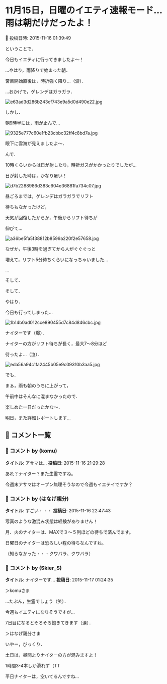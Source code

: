 # 11月15日，日曜のイエティ速報モード…雨は朝だけだったよ！

📅 投稿日時: 2015-11-16 01:39:49

ということで．


今日もイエティに行ってきましたよ～！





…やはり，雨降りで始まった朝．





営業開始直後は，時折強く降り…（涙）．


…おかげで，ゲレンデはガラガラ．




![e63ad3d286b243cf743e9a5d0d490e22.jpg](images/e63ad3d286b243cf743e9a5d0d490e22.jpg)







しかし．


朝9時半には，雨が止んで…




![9325e777c60e1fb23cbbc32ff4c8bd7a.jpg](images/9325e777c60e1fb23cbbc32ff4c8bd7a.jpg)




眼下に雲海が見えましたよ～．





んで．


10時くらいからは日が射したり，時折ガスがかかったりでしたが…


日が射した時は，かなり暑い！




![d7b2288986d383c604e36881fa734c07.jpg](images/d7b2288986d383c604e36881fa734c07.jpg)







昼ごろまでは，ゲレンデはガラガラでリフト


待ちもなかったけど，


天気が回復したからか，午後からリフト待ちが


伸びて…




![a36be5fa5f38812b8599a220f2e57658.jpg](images/a36be5fa5f38812b8599a220f2e57658.jpg)




なぜか，午後3時を過ぎてから人がぐぐぐっと


増えて，リフト5分待ちくらいになっちゃいました…








…


そして．


そして．


やはり．


今日も行ってしまった…




![1b14b0ad012cce890455d7c84d846cbc.jpg](images/1b14b0ad012cce890455d7c84d846cbc.jpg)




ナイターです（爆）．





ナイターの方がリフト待ちが長く，最大7～8分ほど


待ったよ…（泣）．




![eda56a94c1fa2445b05e9c09310b3aa5.jpg](images/eda56a94c1fa2445b05e9c09310b3aa5.jpg)




でも．


まぁ，雨も朝のうちに上がって，


午前中はそんなに混まなかったので．


楽しめた一日だったかな～．





明日，また詳細レポートします…

## 💬 コメント一覧

### 💬 コメント by (komu)
**タイトル**: アサマは…
**投稿日**: 2015-11-16 21:29:28

あれ？ナイター？また生霊ですね。



今週末アサマはオープン無理そうなので今週もイエテイですか？

### 💬 コメント by (はなげ親分)
**タイトル**: すごい・・・
**投稿日**: 2015-11-16 22:47:43

写真のような激混み状態は経験がありません！

月、火のナイターは、MAXで３～５列ほどの待ちで済んでます。



日曜日のナイターは恐ろしい程の待ちなんですね。

（知らなかった・・・クワバラ、クワバラ）

### 💬 コメント by (Skier_S)
**タイトル**: ナイターです…
**投稿日**: 2015-11-17 01:24:35

＞komuさま

…たぶん，生霊でしょう（笑）．

今週もイエティになりそうですが…

7日目になるとそろそろ飽きてきます（涙）．



＞はなげ親分さま

いやー，びっくり．

土日は，昼間よりナイターの方が混みますよ！

1時間3-4本しか滑れず（TT

平日ナイターは，空いてるんですね…

